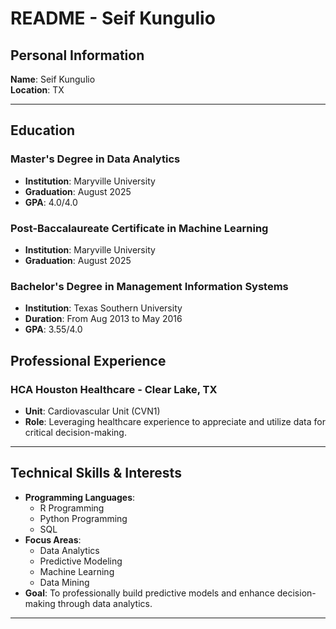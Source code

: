 # README - Seif Kungulio

## Personal Information
**Name**: Seif Kungulio  
**Location**: TX

---

## Education
### Master's Degree in Data Analytics
- **Institution**: Maryville University  
- **Graduation**: August 2025
- **GPA**: 4.0/4.0
 
### Post-Baccalaureate Certificate in Machine Learning
- **Institution**: Maryville University  
- **Graduation**: August 2025
 
### Bachelor's Degree in Management Information Systems
- **Institution**: Texas Southern University
- **Duration**: From Aug 2013 to May 2016
- **GPA**: 3.55/4.0

## Professional Experience
### HCA Houston Healthcare - Clear Lake, TX
- **Unit**: Cardiovascular Unit (CVN1)  
- **Role**: Leveraging healthcare experience to appreciate and utilize data for critical decision-making.

---

## Technical Skills & Interests
- **Programming Languages**:
  - R Programming
  - Python Programming
  - SQL
- **Focus Areas**:  
  - Data Analytics
  - Predictive Modeling
  - Machine Learning
  - Data Mining
- **Goal**: To professionally build predictive models and enhance decision-making through data analytics.

---

<!---
shkungulio/shkungulio is a ✨ special ✨ repository because its `README.md` (this file) appears on your GitHub profile.
You can click the Preview link to take a look at your changes.
--->
